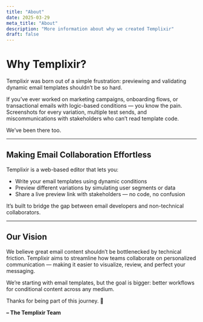 ```yaml
---
title: "About"
date: 2025-03-29
meta_title: "About"
description: "More information about why we created Templixir"
draft: false
---
```



# Why Templixir?

Templixir was born out of a simple frustration: previewing and validating dynamic email templates shouldn’t be so hard.

If you’ve ever worked on marketing campaigns, onboarding flows, or transactional emails with logic-based conditions — you know the pain. Screenshots for every variation, multiple test sends, and miscommunications with stakeholders who can’t read template code.

We’ve been there too.

---

## Making Email Collaboration Effortless

Templixir is a web-based editor that lets you:
- Write your email templates using dynamic conditions
- Preview different variations by simulating user segments or data
- Share a live preview link with stakeholders — no code, no confusion

It’s built to bridge the gap between email developers and non-technical collaborators.

---

## Our Vision

We believe great email content shouldn’t be bottlenecked by technical friction. Templixir aims to streamline how teams collaborate on personalized communication — making it easier to visualize, review, and perfect your messaging.

We’re starting with email templates, but the goal is bigger: better workflows for conditional content across any medium.

Thanks for being part of this journey. 🚀

**– The Templixir Team**
